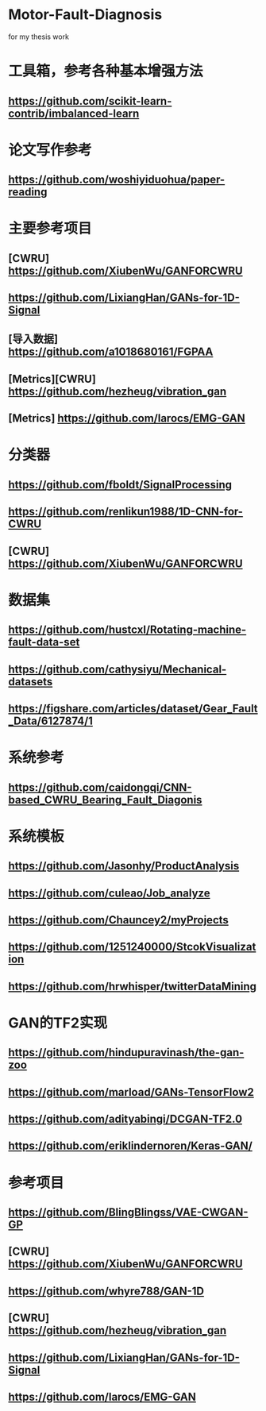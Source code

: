# Motor-Fault-Diagnosis
for my thesis work
# 工具箱，参考各种基本增强方法
## https://github.com/scikit-learn-contrib/imbalanced-learn
# 论文写作参考
## https://github.com/woshiyiduohua/paper-reading
# 主要参考项目
## [CWRU] https://github.com/XiubenWu/GANFORCWRU
## https://github.com/LixiangHan/GANs-for-1D-Signal
## [导入数据] https://github.com/a1018680161/FGPAA
## [Metrics][CWRU] https://github.com/hezheug/vibration_gan
## [Metrics] https://github.com/larocs/EMG-GAN
# 分类器
## https://github.com/fboldt/SignalProcessing
## https://github.com/renlikun1988/1D-CNN-for-CWRU
## [CWRU] https://github.com/XiubenWu/GANFORCWRU
# 数据集
## https://github.com/hustcxl/Rotating-machine-fault-data-set
## https://github.com/cathysiyu/Mechanical-datasets
## https://figshare.com/articles/dataset/Gear_Fault_Data/6127874/1
# 系统参考
## https://github.com/caidongqi/CNN-based_CWRU_Bearing_Fault_Diagonis
# 系统模板
## https://github.com/Jasonhy/ProductAnalysis
## https://github.com/culeao/Job_analyze
## https://github.com/Chauncey2/myProjects
## https://github.com/1251240000/StcokVisualization
## https://github.com/hrwhisper/twitterDataMining
# GAN的TF2实现
## https://github.com/hindupuravinash/the-gan-zoo
## https://github.com/marload/GANs-TensorFlow2
## https://github.com/adityabingi/DCGAN-TF2.0
## https://github.com/eriklindernoren/Keras-GAN/
# 参考项目
## https://github.com/BlingBlingss/VAE-CWGAN-GP
## [CWRU] https://github.com/XiubenWu/GANFORCWRU
## https://github.com/whyre788/GAN-1D 
## [CWRU] https://github.com/hezheug/vibration_gan
## https://github.com/LixiangHan/GANs-for-1D-Signal
## https://github.com/larocs/EMG-GAN

